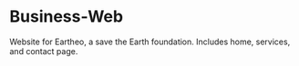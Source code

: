 # Business-Web
Website for Eartheo, a save the Earth foundation. Includes home, services, and contact page.
